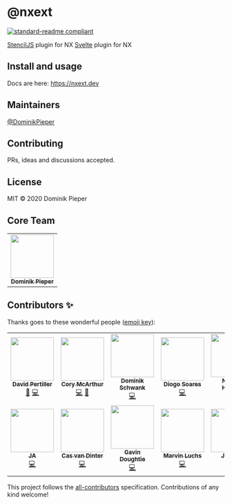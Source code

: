 # @nxext

[![standard-readme compliant](https://img.shields.io/badge/standard--readme-OK-green.svg?style=flat-square)](https://github.com/RichardLitt/standard-readme)

[StencilJS](https://stenciljs.com) plugin for NX
[Svelte](https://svelte.dev/) plugin for NX

## Install and usage

Docs are here: https://nxext.dev

## Maintainers

[@DominikPieper](https://github.com/DominikPieper)

## Contributing

PRs, ideas and discussions accepted.

## License

MIT © 2020 Dominik Pieper

## Core Team
<table>
  <tr>
    <td align="center"><a href="https://github.com/DominikPieper"><img src="https://avatars.githubusercontent.com/u/77470?v=4?s=100" width="100px;" alt=""/><br /><sub><b>Dominik Pieper</b></sub></a></td>
  </tr>
</table>

## Contributors ✨

Thanks goes to these wonderful people ([emoji key](https://allcontributors.org/docs/en/emoji-key)):

<!-- ALL-CONTRIBUTORS-LIST:START - Do not remove or modify this section -->
<!-- prettier-ignore-start -->
<!-- markdownlint-disable -->
<table>
  <tr>
    <td align="center"><a href="https://www.pertiller.tech/"><img src="https://avatars.githubusercontent.com/u/1514111?v=4?s=100" width="100px;" alt=""/><br /><sub><b>David Pertiller</b></sub></a><br /><a href="#ideas-Mobiletainment" title="Ideas, Planning, & Feedback">🤔</a> <a href="https://github.com/Dominik Pieper/nxext/commits?author=Mobiletainment" title="Code">💻</a></td>
    <td align="center"><a href="https://github.com/corysmc"><img src="https://avatars.githubusercontent.com/u/6452188?v=4?s=100" width="100px;" alt=""/><br /><sub><b>Cory McArthur</b></sub></a><br /><a href="https://github.com/Dominik Pieper/nxext/commits?author=corysmc" title="Code">💻</a> <a href="#ideas-corysmc" title="Ideas, Planning, & Feedback">🤔</a></td>
    <td align="center"><a href="https://schwank.cc/"><img src="https://avatars.githubusercontent.com/u/8232196?v=4?s=100" width="100px;" alt=""/><br /><sub><b>Dominik Schwank</b></sub></a><br /><a href="https://github.com/Dominik Pieper/nxext/commits?author=dschwank" title="Code">💻</a></td>
    <td align="center"><a href="https://github.com/DiogoVCS"><img src="https://avatars.githubusercontent.com/u/24210544?v=4?s=100" width="100px;" alt=""/><br /><sub><b>Diogo Soares</b></sub></a><br /><a href="https://github.com/Dominik Pieper/nxext/commits?author=DiogoVCS" title="Code">💻</a></td>
    <td align="center"><a href="https://github.com/Nico385412"><img src="https://avatars.githubusercontent.com/u/9024389?v=4?s=100" width="100px;" alt=""/><br /><sub><b>Nicolas Hansse</b></sub></a><br /><a href="https://github.com/Dominik Pieper/nxext/commits?author=Nico385412" title="Code">💻</a></td>
    <td align="center"><a href="https://github.com/xsintill"><img src="https://avatars.githubusercontent.com/u/5768071?v=4?s=100" width="100px;" alt=""/><br /><sub><b>Luc Neville</b></sub></a><br /><a href="https://github.com/Dominik Pieper/nxext/commits?author=xsintill" title="Code">💻</a></td>
    <td align="center"><a href="https://github.com/hnipps"><img src="https://avatars.githubusercontent.com/u/18580004?v=4?s=100" width="100px;" alt=""/><br /><sub><b>Harry Nicholls</b></sub></a><br /><a href="https://github.com/Dominik Pieper/nxext/commits?author=hnipps" title="Code">💻</a></td>
  </tr>
  <tr>
    <td align="center"><a href="https://github.com/jonathonadams"><img src="https://avatars.githubusercontent.com/u/24870903?v=4?s=100" width="100px;" alt=""/><br /><sub><b>JA</b></sub></a><br /><a href="https://github.com/Dominik Pieper/nxext/commits?author=jonathonadams" title="Code">💻</a></td>
    <td align="center"><a href="https://github.com/cassshh"><img src="https://avatars.githubusercontent.com/u/10263056?v=4?s=100" width="100px;" alt=""/><br /><sub><b>Cas van Dinter</b></sub></a><br /><a href="https://github.com/Dominik Pieper/nxext/commits?author=cassshh" title="Code">💻</a></td>
    <td align="center"><a href="https://github.com/gavindoughtie-aon"><img src="https://avatars.githubusercontent.com/u/64151574?v=4?s=100" width="100px;" alt=""/><br /><sub><b>Gavin Doughtie</b></sub></a><br /><a href="https://github.com/Dominik Pieper/nxext/commits?author=gavindoughtie-aon" title="Code">💻</a></td>
    <td align="center"><a href="http://luchsamappar.at/"><img src="https://avatars.githubusercontent.com/u/875017?v=4?s=100" width="100px;" alt=""/><br /><sub><b>Marvin Luchs</b></sub></a><br /><a href="https://github.com/Dominik Pieper/nxext/commits?author=luchsamapparat" title="Code">💻</a></td>
    <td align="center"><a href="https://github.com/JoMen6"><img src="https://avatars.githubusercontent.com/u/6680618?v=4?s=100" width="100px;" alt=""/><br /><sub><b>JoMen6</b></sub></a><br /><a href="https://github.com/Dominik Pieper/nxext/commits?author=JoMen6" title="Code">💻</a></td>
    <td align="center"><a href="https://github.com/Cammisuli"><img src="https://avatars.githubusercontent.com/u/4332460?v=4?s=100" width="100px;" alt=""/><br /><sub><b>Jonathan Cammisuli</b></sub></a><br /><a href="https://github.com/Dominik Pieper/nxext/commits?author=Cammisuli" title="Code">💻</a></td>
  </tr>
</table>

<!-- markdownlint-restore -->
<!-- prettier-ignore-end -->

<!-- ALL-CONTRIBUTORS-LIST:END -->

This project follows the [all-contributors](https://github.com/all-contributors/all-contributors) specification. Contributions of any kind welcome!
